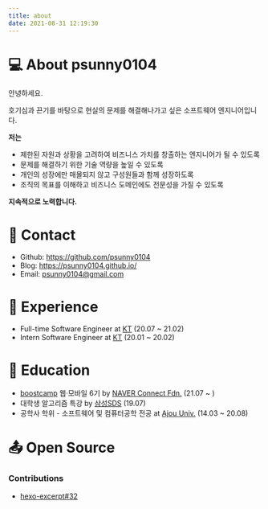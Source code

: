 ```yaml
---
title: about
date: 2021-08-31 12:19:30
---
```


# 💻 About psunny0104

안녕하세요.

호기심과 끈기를 바탕으로 현실의 문제를 해결해나가고 싶은 소프트웨어 엔지니어입니다.



**저는**

- 제한된 자원과 상황을 고려하여 비즈니스 가치를 창출하는 엔지니어가 될 수 있도록
- 문제를 해결하기 위한 기술 역량을 높일 수 있도록
- 개인의 성장에만 매몰되지 않고 구성원들과 함께 성장하도록
- 조직의 목표를 이해하고 비즈니스 도메인에도 전문성을 가질 수 있도록

**지속적으로 노력합니다.**



# 📮 Contact

* Github: https://github.com/psunny0104
* Blog: https://psunny0104.github.io/
* Email: psunny0104@gmail.com



# 🏢 Experience

* Full-time Software Engineer at [KT](https://corp.kt.com/) (20.07 ~ 21.02)
* Intern Software Engineer at [KT](https://corp.kt.com/) (20.01 ~ 20.02)



# 🏫 Education

* [boostcamp](https://boostcamp.connect.or.kr/) 웹·모바일 6기 by [NAVER Connect Fdn.](https://connect.or.kr/) (21.07 ~ )
* 대학생 알고리즘 특강 by [삼성SDS](https://www.samsungsds.com/kr/index.html) (19.07)
* 공학사 학위 - 소프트웨어 및 컴퓨터공학 전공 at [Ajou Univ.](https://www.ajou.ac.kr/kr/index.do) (14.03 ~ 20.08)



# 📤 Open Source

###  Contributions

* [hexo-excerpt#32](https://github.com/chekun/hexo-excerpt/pull/32) 

